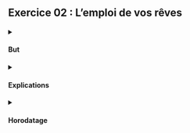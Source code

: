 ## Exercice 02 : L’emploi de vos rêves

<details><summary>
 
#### But

</summary>

Reconstruire le fichier Account.cpp depuis le le fichier Accoun.hpp et le fichier log.

</details>


<details><summary>

#### Explications

</summary>

Après analyse du fichier log, on peut déjà s'apercevoir de l'ordre dans lequel les fonctions sont appelées.

Les variables ci-dessous correspondent à l'index, l'avoir, nombre de dépôts et nombre de retraits pour un **compte individuel**.
Ce sont des variables statiques et seront partagées au sein de la classe et non au sein de l'instance.
```c++
	static int		_accountIndex;      // index
	static int		_amount;            // avoir
	static int		_nbDeposits;        // nombre de dépôts
	static int		_nbWithdrawals;     // nombre de retraits
```

Ces variables sont accessibles grâce aux fonctions statiques ci-dessous:
```c++
	static int	getNbAccounts( void );
	static int	getTotalAmount( void );
	static int	getNbDeposits( void );
	static int	getNbWithdrawals( void );
```

Les variables ci-dessous correspondent au nombre total de comptes, l'avoir total que la banque possède, le nombre total de dépôts effectués et le nombre total retraits effectués de **tous les comptes de la banque**
```c++
	static int	_nbAccounts;
	static int	_totalAmount;
	static int	_totalNbDeposits;
	static int	_totalNbWithdrawals;
```

Ces variables sont accessibles grâce aux fonctions ci-dessous.
```c++
	void	makeDeposit( int deposit );
	bool	makeWithdrawal( int withdrawal );
	int		checkAmount( void ) const;
```

Voici l'exemple de `main`:

```c++
#include "Account.hpp"

int main(void)
{
	// CREATION DES COMPTES
	// Les comptes sont créés dans le constructeur
	// index : le numéro de création du compte
	// amount : argent déposé au moment de la création du compte
	// created: confirmer la création
	Account	account1(42);
	Account	account2(54);
	Account	account3(957);
	Account	account4(432);
	Account	account5(1234);
	Account	account6(0);
	Account	account7(754);
	Account	account8(16576);

	// AFFICHER LE BILAN DE TOUS LES COMPTES DE LA BANQUE
	// il faut utiliser les valeurs statiques:
	// account : nb accounts total dans la banque
	// total : le montant total de l'argent en banque
	// deposits : le nombre total des dépôts effectués
	// withdrawals : le nombre total des retraits d'argent effectués
	account1.displayAccountsInfos();

	// AFFICHER LE STATUS DE CHAQUE COMPTE INDIVIDUEL
	// index, amount, deposits, withdrawals
	account1.displayStatus();
	account2.displayStatus();
	account3.displayStatus();
	account4.displayStatus();
	account5.displayStatus();
	account6.displayStatus();
	account7.displayStatus();
	account8.displayStatus();

	// DEPOSER DE L'ARGENT POUR UN COMPTE INDIVIDUEL
	account1.makeDeposit(5);
	account2.makeDeposit(765);
	account3.makeDeposit(564);
	account4.makeDeposit(2);
	account5.makeDeposit(87);
	account6.makeDeposit(23);
	account7.makeDeposit(9);
	account8.makeDeposit(20);

	// AFFICHER LE BILAN DE TOUS LES COMPTES DE LA BANQUE
	account1.displayAccountsInfos();

	// AFFICHER LE STATUS DE CHAQUE COMPTE INDIVIDUEL
	// index, amount, deposits, withdrawals
	account1.displayStatus();
	account2.displayStatus();
	account3.displayStatus();
	account4.displayStatus();
	account5.displayStatus();
	account6.displayStatus();
	account7.displayStatus();
	account8.displayStatus();

	// RETIRER DE L'ARGENT D'UN COMPTE INDIVIDUEL
	// il faut poser une condition pour pouvoir retirer de l'argent
	// p.ex. si le compte a moins de 50 francs, il ne peut pas retirer
	// pour voir l'avoir d'un compte -> checkAmount()
	account1.makeWithdrawal(5);
	account2.makeWithdrawal(34);
	account3.makeWithdrawal(657);
	account4.makeWithdrawal(4);
	account5.makeWithdrawal(76);
	account6.makeWithdrawal(5);
	account7.makeWithdrawal(657);
	account8.makeWithdrawal(7654);

	// AFFICHER LE BILAN DE TOUS LES COMPTES DE LA BANQUE
	account1.displayAccountsInfos();
	
	// FERMETURE DE CHAQUE COMPTE INDIVIDUEL
	// avant la sortie du programme.
	// C'est donc le destructeur qui effectuera la fermeture des comptes
	
	return (0);

}

```

</details>



<details><summary> 

#### Horodatage

</summary>

Dans l'exercice ex01 on a vu la bibliothèque `<iomanip` qui contient la fonction `put_time`.

_Voir ici les liens:_  [iomanip](https://cplusplus.com/reference/iomanip/?kw=iomanip) et [put_time](https://cplusplus.com/reference/iomanip/put_time/)

définition de la fonction `std::put_time`
```c++
template <class charT>/*unspecified*/ put_time (const struct tm* tmb, const charT* fmt);

```

- Le pointeur `tmp` pointe vers un objet de type `struct_tm` qui contient des informations sur la date et l'heure 
- Le pointeur `fmt` définit le format dans lequel ces informations vont être affichés

Pour ce projet:
- `std::put_time(tmp,"%Y%m%d")`  affiche la date au format YYMMDD
- `std::put_time(tmp,"%H%M%S")` affiche l'heure au format HHMMSS

Le code est:

```c++
std::time_t tt = std::chrono::system_clock::to_time_t (std::chrono::system_clock::now());

struct std::tm* ptm = std::localtime(&tt);
std::cout << "[" << std::put_time(ptm,"%Y%m%d")
<< "_" << std::put_time(ptm,"%H%M%S") << "] ";
```
Explications:
- `std::chrono::system_clock::now()` est une fonction membre statique qui donne accès au temps actuel depuis l'horloge du système
- `std::chrono::system_clock::to_time_t` est fonction membre statique qui convertit la valeur obtenue en un objet std::time_t (représentation de en secondes écoulées depuis le 1er janvier 1970 UTC 00:00)
- `std::localtime(&tt);` convertit `time_t tt` en objet `tm`


```c++
struct tm * localtime (const time_t * timer);
```

</details>
